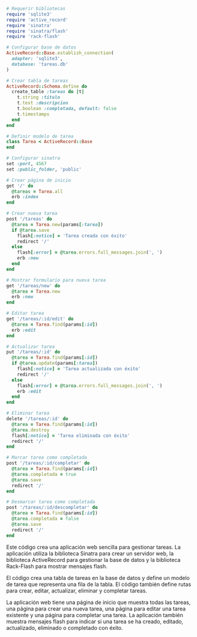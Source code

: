 ```ruby
# Requerir bibliotecas
require 'sqlite3'
require 'active_record'
require 'sinatra'
require 'sinatra/flash'
require 'rack-flash'

# Configurar base de datos
ActiveRecord::Base.establish_connection(
  adapter: 'sqlite3',
  database: 'tareas.db'
)

# Crear tabla de tareas
ActiveRecord::Schema.define do
  create_table :tareas do |t|
    t.string :titulo
    t.text :descripcion
    t.boolean :completada, default: false
    t.timestamps
  end
end

# Definir modelo de tarea
class Tarea < ActiveRecord::Base
end

# Configurar sinatra
set :port, 4567
set :public_folder, 'public'

# Crear página de inicio
get '/' do
  @tareas = Tarea.all
  erb :index
end

# Crear nueva tarea
post '/tareas' do
  @tarea = Tarea.new(params[:tarea])
  if @tarea.save
    flash[:notice] = 'Tarea creada con éxito'
    redirect '/'
  else
    flash[:error] = @tarea.errors.full_messages.join(', ')
    erb :new
  end
end

# Mostrar formulario para nueva tarea
get '/tareas/new' do
  @tarea = Tarea.new
  erb :new
end

# Editar tarea
get '/tareas/:id/edit' do
  @tarea = Tarea.find(params[:id])
  erb :edit
end

# Actualizar tarea
put '/tareas/:id' do
  @tarea = Tarea.find(params[:id])
  if @tarea.update(params[:tarea])
    flash[:notice] = 'Tarea actualizada con éxito'
    redirect '/'
  else
    flash[:error] = @tarea.errors.full_messages.join(', ')
    erb :edit
  end
end

# Eliminar tarea
delete '/tareas/:id' do
  @tarea = Tarea.find(params[:id])
  @tarea.destroy
  flash[:notice] = 'Tarea eliminada con éxito'
  redirect '/'
end

# Marcar tarea como completada
post '/tareas/:id/completar' do
  @tarea = Tarea.find(params[:id])
  @tarea.completada = true
  @tarea.save
  redirect '/'
end

# Desmarcar tarea como completada
post '/tareas/:id/descompletar' do
  @tarea = Tarea.find(params[:id])
  @tarea.completada = false
  @tarea.save
  redirect '/'
end

```

Este código crea una aplicación web sencilla para gestionar tareas. La aplicación utiliza la biblioteca Sinatra para crear un servidor web, la biblioteca ActiveRecord para gestionar la base de datos y la biblioteca Rack-Flash para mostrar mensajes flash.

El código crea una tabla de tareas en la base de datos y define un modelo de tarea que representa una fila de la tabla. El código también define rutas para crear, editar, actualizar, eliminar y completar tareas.

La aplicación web tiene una página de inicio que muestra todas las tareas, una página para crear una nueva tarea, una página para editar una tarea existente y una página para completar una tarea. La aplicación también muestra mensajes flash para indicar si una tarea se ha creado, editado, actualizado, eliminado o completado con éxito.